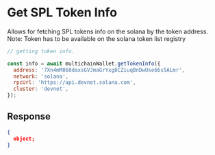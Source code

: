 # Get SPL Token Info

Allows for fetching SPL tokens info on the solana by the token address. Note: Token has to be available on the solana token list registry

```js
// getting token info.

const info = await multichainWallet.getTokenInfo({
  address: '7Xn4mM868daxsGVJmaGrYxg8CZiuqBnDwUse66s5ALmr',
  network: 'solana',
  rpcUrl: 'https://api.devnet.solana.com',
  cluster: 'devnet',
});
```

## Response

```json
{
  object;
}
```
